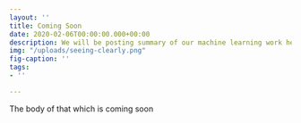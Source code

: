 ```yaml
---
layout: ''
title: Coming Soon
date: 2020-02-06T00:00:00.000+00:00
description: We will be posting summary of our machine learning work here.
img: "/uploads/seeing-clearly.png"
fig-caption: ''
tags:
- ''

---
```

The body of that which is coming soon